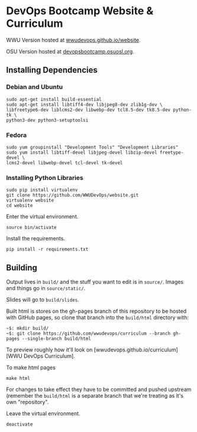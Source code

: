# DevOps Bootcamp Website & Curriculum

WWU Version hosted at [wwudevops.github.io/website][WWU DevOps Website].

OSU Version hosted at [devopsbootcamp.osuosl.org][OSU DevOps BootCamp].

## Installing Dependencies

### Debian and Ubuntu
```
sudo apt-get install build-essential
sudo apt-get install libtiff4-dev libjpeg8-dev zlib1g-dev \
libfreetype6-dev liblcms2-dev libwebp-dev tcl8.5-dev tk8.5-dev python-tk \
python3-dev python3-setuptoolsi
```

### Fedora
```
sudo yum groupinstall "Development Tools" "Development Libraries"
sudo yum install libtiff-devel libjpeg-devel libzip-devel freetype-devel \
lcms2-devel libwebp-devel tcl-devel tk-devel
```
    
### Installing Python Libraries
```
sudo pip install virtualenv
git clone https://github.com/WWUDevOps/website.git
virtualenv website
cd website
```

Enter the virtual environment.
```
source bin/activate
```

Install the requirements.
```
pip install -r requirements.txt
```

## Building

Output lives in `build/` and the stuff you want to edit is in `source/`. Images
and things go in `source/static/`.

Slides will go to `build/slides`.

Built html is stores on the gh-pages branch of this repository to be hosted with GitHub pages, so clone that branch into the `build/html` directory with: 

```
~$: mkdir build/
~$: git clone https://github.com/wwudevops/curriculum --branch gh-pages --single-branch build/html
```

To preview roughly how it'll look on
[wwudevops.github.io/curriculum][WWU DevOps Curriculum].

To make html pages
```
make html
```

For changes to take effect they have to be committed and pushed upstream (remember the `build/html` is a separate branch that we're treating as it's own "repository".

Leave the virtual environment.
```
deactivate
```

<!-- Links -->
[WWU DevOps Website]: https://wwudevops.github.io/website
[WWU DevOps Slides]: https://wwudevops.github.io/slides
[OSU DevOps BootCamp]: http://devopsbootcamp.osuosl.org/en/latest/
